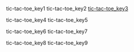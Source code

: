 tic-tac-toe_key1
tic-tac-toe_key2
[tic-tac-toe_key3](https://github.com/alphawing/Multiplayer-TicTacToe)


tic-tac-toe_key4
tic-tac-toe_key5


tic-tac-toe_key6
tic-tac-toe_key7


tic-tac-toe_key8
tic-tac-toe_key9
